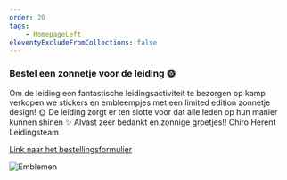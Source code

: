 ```yaml
---
order: 20
tags:
    - HomepageLeft
eleventyExcludeFromCollections: false
---
```


### Bestel een zonnetje voor de leiding 🌞

Om de leiding een fantastische leidingsactiviteit te bezorgen op kamp verkopen we stickers en embleempjes met een limited edition zonnetje design! 🌞 De leiding zorgt er ten slotte voor dat alle leden op hun manier kunnen shinen ✨ Alvast zeer bedankt en zonnige groetjes!!
Chiro Herent Leidingsteam

[Link naar het bestellingsformulier](https://docs.google.com/forms/d/e/1FAIpQLSeRkIP_9xmpeo4EVSF5fbufvg504kXq6bSMiFi7HTaxedUX0A/viewform)

![Emblemen](/media/emblemen.jpg)